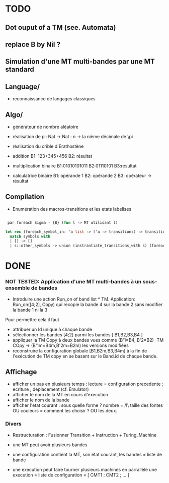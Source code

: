 TODO
====

## Dot ouput of a TM (see. Automata)

## replace B by Nil ?

## Simulation d'une MT multi-bandes par une MT standard

## Language/

- reconnaissance de langages classiques

## Algo/

- générateur de nombre aléatoire

- réalisation de pi: Nat -> Nat : n -> la nième décimale de \pi
  
- réalisation du crible d'Erathostène

- addition
  B1: 123+345+456
  B2: résultat

- multiplication binaire
  B1:01010101011
  B2:01110101
  B3:résultat

- calculatrice binaire
  B1: opérande 1
  B2: opérande 2
  B3: opérateur -> résultat

## Compilation 

- Enumération des macros-transitions et les etats labelises 

```Ocaml

 par foreach Sigma - {B} (fun l -> MT utilisant l)

let rec (foreach_symbol_in: 'a list -> ('a -> transitions) -> transitions) = fun symbols instrantiate_transitions_with ->
  match symbols with
  | [] -> []
  | s::other_symbols -> union (instrantiate_transitions_with s) (foreach_symbol_in other_symbols instrantiate_transitions_with)
```


DONE
====

### NOT TESTED: Application d'une MT multi-bandes à un sous-ensemble de bandes

- Introduire une action Run_on of band list * TM.
  Application: Run_on([4;2], Copy) qui recopie la bande 4 sur la bande 2 sans modifier la bande 1 ni la 3

Pour permettre cela il faut 
- attribuer un Id unique à chaque bande
- sélectionner les bandes [4;2] parmi les bandes [ B1,B2,B3,B4 ]
- appliquer la TM Copy à deux bandes vues comme (B'1=B4, B'2=B2) -TM COpy -> (B'1m=B4m,B'2m=B2m)  les versions modifiées
- reconstruire la configuration globale [B1,B2m,B3,B4m] à la fin de l'exécution de TM copy en se basant sur le Band.id de chaque bande.


## Affichage

- afficher un pas en plusieurs temps : lecture = configuration precedente ; ecriture ; deplacement (cf. Emulator)
- afficher le nom de la MT en cours d'execution
- afficher le nom de la bande
- afficher l'etat courant : sous quelle forme ? nombre = /!\ taille des fontes OU couleurs = comment les choisir ? OU les deux.


### Divers

- Restructuration : Fusionner Transition + Instruction + Turing_Machine

- une MT peut avoir plusieurs bandes

- une configuration contient la MT, son état courant, les bandes = liste de bande

- une execution peut faire tourner plusieurs machines en parrallèle
  une execution = liste de configuration = [ CMT1 ; CMT2 ; ... ]
